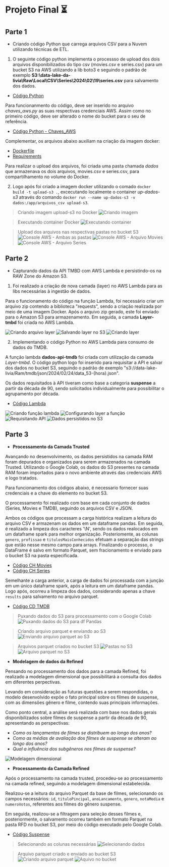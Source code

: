 # Projeto Final ⏳

## Parte 1 

- Criando código Python que carrega arquivos CSV para a Nuvem utilizando técnicas de ETL.

1. O seguinte código python implementa o processso de upload dos dois arquivos disponibilizados do tipo csv (movies.csv e series.csv) para um bucket S3 na AWS utilizando a lib boto3 e seguindo o padrão de exemplo **S3:\\data-lake-da-livia\Raw\Local\CSV\Series\2024\02\19\series.csv** para salvamento dos dados.

- [Código Python](parte_1/upload_aws/upload_s3.py)

Para funcionanmento do código, deve ser inserido no arquivo *chaves_aws.py* as suas respectivas credenciais AWS. Assim como no primeiro código, deve ser alterado o nome do bucket para o seu de referência. 

- [Código Python - Chaves_AWS](parte_1/upload_aws/chaves_aws.py)

Complementar, os arquivos abaixo auxiliam na criação da imagem docker:

- [Dockerfile](parte_1/upload_aws/Dockerfile)
- [Requirements](parte_1/upload_aws/requirements.txt)

Para realizar o upload dos arquivos, foi criada uma pasta chamada *dados* que armazenava os dois arquivos, movies.csv e series.csv, para compartilhamento no volume do Docker.

2. Logo após foi criado a imagem docker utilizando o comado `docker build -t upload-s3 .`, excecutando localmente o container *up-dados-s3* através do comando `docker run --name up-dados-s3 -v dados:/app/arquivos_csv upload-s3`.

> Criando imagem upload-s3 no Docker
![Criando imagem](parte_1/capturas/criando-imagem.png)

> Executando container Docker
![Executando container](parte_1/capturas/up-dados.png)

> Upload dos arquivos nas respectivas pastas no bucket S3  
![Console AWS - Ambas as pastas](parte_1/capturas/bucketS3.png)
![Console AWS - Arquivo Movies](parte_1/capturas/salvo-movies.png)
![Console AWS - Arquivo Series](parte_1/capturas/salvo-series.png)


## Parte 2

- Capturando dados da API TMBD com AWS Lambda e persistindo-os na RAW Zone do Amazon S3.

1. Foi realizado a criação de nova camada (layer) no AWS Lambda para as libs necessárias à ingestão de dados. 

Para o funcionamento do código na função Lambda, foi necessário criar um arquivo zip contendo a biblioteca "requests", sendo a criação realizada por meio de uma imagem Docker. Após o arquivo zip gerado, este foi enviado para o Amazon S3 para armazenamento. Em seguida, a camada **Layer-tmbd** foi criada no AWS Lambda.

![Criando arquivo layer](parte_2/capturas/criando-layer.png)
![Salvando layer no S3](parte_2/capturas/arquivo-layer.png)
![Criando layer](parte_2/capturas/layer-criada.png)

2. Implementando o código Python no AWS Lambda para consumo de dados do TMDB. 

A função lambda **dados-api-tmdb** foi criada com utilização da camada *Layer-tmbd*. O código python logo foi inserido para requisitar a API e salvar dos dados no bucket S3, seguindo o padrão de exemplo "s3://data-lake-livia/Ram/tmdb/json/2024/02/24/data_53-{hora}.json".

Os dados requisitados à API tiveram como base a categoria **suspense**  a partir da década de 90, sendo solicitados individualmente para possibilitar o agrupamento por década.

- [Código Lambda](parte_2/codigo/dados-aws.py)

![Criando função lambda](parte_2/capturas/funçao-lambda.png)
![Configurando layer a função](parte_2/capturas/layer-funçao.png)
![Requisitando API](parte_2/capturas/codigo-lambda.png)
![Dados persistidos no S3](parte_2/capturas/arquivos-s3.png)


## Parte 3

- **Processamento da Camada Trusted**

Avançando no desenvolvimento, os dados persistidos na camada RAM foram depurados e organizados para serem armazenados na camada Trusted. Utilizando o Google Colab, os dados do S3 presentes na camada RAM foram importados para o novo ambiente através das credenciais AWS e logo tratados. 

Para funcionamento dos códigos abaixo, é necessario fornecer suas credenciais e a chave do elemento no bucket S3.

O processamento foi realizado com base em cada conjunto de dados (Series, Movies e TMDB), seguindo os arquivos CSV e JSON. 

Ambos os códigos que processam a carga histórica realizam a leitura do arquivo CSV e armazenam os dados em um dataframe pandas. Em seguida, é realizado a limpeza dos caracteres '\N', sendo os dados realocados em um dataframe spark para melhor organização. Posteriomente, as colunas `genero`, `profissao` e `titulosMaisConhecidos` efetuam a separação das strings que estão nesse mesmo campo para arrays. Finalizando o processo, o DataFrame é salvo em formato Parquet, sem fracionamento e enviado para o bucket S3 na pasta especificada.

- [Código CH Movies](parte_3/codigos/CamadaTrusted_CH_Movies.ipynb)
- [Código CH Series](parte_3/codigos/CamadaTrusted_CH_Movies.ipynb)

Semelhante a carga anterior, a carga de dados foi processada com a junção em um único dataframe spark, após a leitura em um dataframe pandas. Logo após, ocorreu a limpeza dos dados, considerando apenas a chave `results` para salvamento no arquivo parquet. 

- [Código CD TMDB](parte_3/codigos/CamadaTrusted_CD_TMDB.ipynb)

> Puxando dados do S3 para processamento com o Google Colab
![Puxando dados do S3 para df Pandas](parte_3/capturas/puxando-dados.png)

> Criando arquivo parquet e enviando ao S3
![Enviando arquivo parquet ao S3](parte_3/capturas/envio-s3.png)

> Arquivos parquet criados no bucket S3 
![Pastas no S3](parte_3/capturas/arquivos-aws.png)
![Arquivo parquet no S3](parte_3/capturas/arquivo_parquet.png)

- **Modelagem de dados da Refined**

Pensando no processamento dos dados para a camada Refined, foi realizado a modelagem dimensional que possibilitará a consulta dos dados em diferentes perpectivas. 

Levando em consideração as futuras questões a serem respondidas, o modelo desenvolvido expõe o fato principal sobre os filmes de suspense, com as dimensões gênero e filme, contendo suas principais informações.

Como ponto central, a análise será realizada com base nos dados gerais disponibilizados sobre filmes de suspense a partir da década de 90, apresentando as perspectivas: 

- _Como os lançamentos de filmes se distribuem ao longo dos anos?_ 
- _Como as médias de avaliação dos filmes de suspense se alteram ao longo dos anos?_ 
- _Qual a influência dos subgêneros nos filmes de suspense?_ 

![Modelagem dimensional](parte_3/capturas/modelagem.png)

- **Processamento da Camada Refined**

Após o processamento na camada trusted, procedeu-se ao processamento na camada refined, seguindo a modelagem dimensional estabelecida.

Realizou-se a leitura do arquivo Parquet da base de filmes, selecionando os campos necessários: `id`, `tituloPincipal`, `anoLancamento`, `genero`, `notaMedia` e `numeroVotos`, referentes aos filmes do gênero suspense.

Em seguida, realizou-se a filtragem para seleção desses filmes e, posteriormente, o salvamento ocorreu também em formato Parquet na pasta RFD no bucket S3, por meio do código executado pelo Google Colab.

- [Código Suspense](parte_3/codigos/CamadaRefined_Movies.ipynb)

> Selecionando as colunas necessárias 
![Selecionando dados](parte_3/capturas/selecionando-dados.png)

> Arquivo parquet criado e enviado ao bucket S3 
![Criando arquivo parquet](parte_3/capturas/criando-parquet.png)
![Aquivo no bucket](parte_3/capturas/parquet-s3.png)